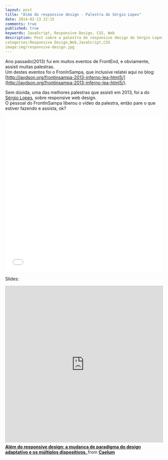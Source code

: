 ```yaml
---
layout: post
title: "Além do responsive design - Palestra do Sérgio Lopes"
date: 2014-02-13 22:15
comments: true
published: true
keywords: JavaScript, Responsive Design, CSS, Web
description: Post sobre a palestra de responsive design do Sérgio Lopes
categories:Responsive Design,Web,JavaScript,CSS
image:img/responsive-design.jpg
---
```

Ano passado(2013) fui em muitos eventos de FrontEnd, e obviamente, assisti muitas palestras.  
Um destes eventos foi o FronInSampa, que inclusive relatei aqui no blog: [http://jaydson.org/frontinsampa-2013-inferno-lea-html5/](http://jaydson.org/frontinsampa-2013-inferno-lea-html5/).  

Sem dúvida, uma das melhores palestras que assisti em 2013, foi a do [Sérgio Lopes](https://twitter.com/sergio_caelum), sobre responsive web design.  
O pessoal do FrontInSampa liberou o vídeo da palestra, então pare o que estiver fazendo e assista, ok?  

<iframe width="100%" height="500" src="//www.youtube.com/embed/bJdFqCnxmVY" frameborder="0" allowfullscreen></iframe>  

Slides:  
<iframe src="http://www.slideshare.net/slideshow/embed_code/26195069" width="100%" height="500" frameborder="0" marginwidth="0" marginheight="0" scrolling="no" style="border:1px solid #CCC; border-width:1px 1px 0; margin-bottom:5px; max-width: 100%;" allowfullscreen> </iframe> <div style="margin-bottom:5px"> <strong> <a href="https://www.slideshare.net/caelumdev/alm-do-responsive-design-a-mudana-de-paradigma-do-design-adaptativo-e-os-mltiplos-dispositivos" title="Além do responsive design: a mudança de paradigma do design adaptativo e os múltiplos dispositivos. " target="_blank">Além do responsive design: a mudança de paradigma do design adaptativo e os múltiplos dispositivos. </a> </strong> from <strong><a href="http://www.slideshare.net/caelumdev" target="_blank">Caelum</a></strong> </div>